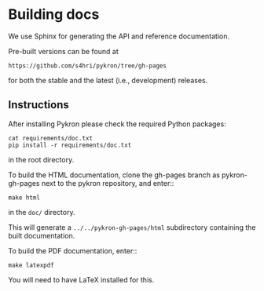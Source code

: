 # Building docs

We use Sphinx for generating the API and reference documentation.

Pre-built versions can be found at

    https://github.com/s4hri/pykron/tree/gh-pages

for both the stable and the latest (i.e., development) releases.

## Instructions

After installing Pykron please check the required Python packages:

    cat requirements/doc.txt
    pip install -r requirements/doc.txt

in the root directory.

To build the HTML documentation, clone the gh-pages branch as
pykron-gh-pages next to the pykron repository, and enter::

    make html

in the ``doc/`` directory.

This will generate a ``../../pykron-gh-pages/html`` subdirectory
containing the built documentation.

To build the PDF documentation, enter::

    make latexpdf

You will need to have LaTeX installed for this.
